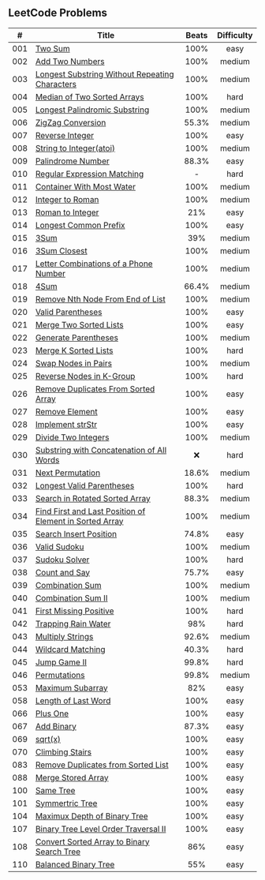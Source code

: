 ## LeetCode Problems

| # |                                       Title                                   | Beats | Difficulty |
| - | ----------------------------------------------------------------------------- | :---: | :--------: |
|001| [Two Sum](./001-two_sum)                                                      | 100%  |    easy    |
|002| [Add Two Numbers](./002-add_two_numbers)                                      | 100%  |   medium   |
|003| [Longest Substring Without Repeating Characters](./003-longest_substring_without_repeating_characters) | 100%  |    medium    |
|004| [Median of Two Sorted Arrays](./004-median_of_two_sorted_arrays)              | 100%  |    hard    |
|005| [Longest Palindromic Substring](./005-longest_palindromic_substring)          | 100%  |   medium   |
|006| [ZigZag Conversion](./006-zig_zag_conversion)                                 | 55.3% |   medium   |
|007| [Reverse Integer](./007-reverse_integer)                                      | 100%  |    easy    |
|008| [String to Integer(atoi)](./008-string_to_integer)                            | 100%  |   medium   |
|009| [Palindrome Number](./009-palindrome_number)                                  | 88.3% |    easy    |
|010| [Regular Expression Matching](./010-regular_expression_matching)              |   -   |    hard    |
|011| [Container With Most Water](./011-container_with_most_water)                  | 100%  |   medium   |
|012| [Integer to Roman](./012-integer_to_roman)                                    | 100%  |   medium   |
|013| [Roman to Integer](./013-roman_to_integer)                                    | 21%   |    easy    |
|014| [Longest Common Prefix](./014-longest_common_prefix)                          | 100%  |    easy    |
|015| [3Sum](./015-3sum)                                                            | 39%   |   medium   |
|016| [3Sum Closest](./016-3sum_closest)                                            | 100%  |   medium   |
|017| [Letter Combinations of a Phone Number](./017-letter_combinations_of_a_phone_number) | 100%  |    medium    |
|018| [4Sum](./018-4sum)                                                            | 66.4% |   medium   |
|019| [Remove Nth Node From End of List](./019-remove_nth_node_from_end_of_list)    | 100%  |   medium   |
|020| [Valid Parentheses](./020-valid_parentheses)                                  | 100%  |    easy    |
|021| [Merge Two Sorted Lists](./021-merge_two_sorted_lists)                        | 100%  |    easy    |
|022| [Generate Parentheses](./022-generate_parentheses)                            | 100%  |   medium   |
|023| [Merge K Sorted Lists](./023-merge_k_sorted_lists)                            | 100%  |    hard    |
|024| [Swap Nodes in Pairs](./024-swap_nodes_in_pairs)                              | 100%  |   medium   |
|025| [Reverse Nodes in K-Group](./025-reverse_nodes_in_k-group)                    | 100%  |    hard    |
|026| [Remove Duplicates From Sorted Array](./026-remove_duplicates_from-sorted_array)| 100%|    easy    |
|027| [Remove Element](./027-remove_element)                                        | 100%  |    easy    |
|028| [Implement strStr](./028-implement_strstr)                                    | 100%  |    easy    |
|029| [Divide Two Integers](./029-divide_two_integers)                              | 100%  |   medium   |
|030| [Substring with Concatenation of All Words](./030-substring_with_concatenation_of_all_words) | ❌ |   hard   |
|031| [Next Permutation](./031-next_permutation)                                    | 18.6% |   medium   |
|032| [Longest Valid Parentheses](./032-longest_valid_parentheses)                  | 100%  |    hard    |
|033| [Search in Rotated Sorted Array](./033-search_in_rotated_sorted_array)        | 88.3% |   medium   |
|034| [Find First and Last Position of Element in Sorted Array](./034-find_first_and_last_position_of_element_in_sorted_array)        | 100% |   medium   |
|035| [Search Insert Position](./035-search_insert_position)                        | 74.8% |    easy    |
|036| [Valid Sudoku](./036-valid_sudoku)                                            | 100%  |   medium   |
|037| [Sudoku Solver](./037-sudoku_solver)                                          | 100%  |    hard    |
|038| [Count and Say](./038-count_and_say)                                          | 75.7% |    easy    |
|039| [Combination Sum](./039-combination_sum)                                      | 100%  |   medium   |
|040| [Combination Sum II](./040-combination_sum_II)                                | 100%  |   medium   |
|041| [First Missing Positive](./040-first_missing_positive)                        | 100%  |    hard    |
|042| [Trapping Rain Water](./042-trapping_rain_water)                              |  98%  |    hard    |
|043| [Multiply Strings](./043-mutiply_strings)                                     | 92.6% |   medium   |
|044| [Wildcard Matching](./044-wildcard_matching)                                  | 40.3% |    hard    |
|045| [Jump Game II](./045-jump_game_ii)                                            | 99.8% |    hard    |
|046| [Permutations](./045-permutations)                                            | 99.8% |   medium   |
|053| [Maximum Subarray](./053-maximum_subarray)                                    |  82%  |    easy    |
|058| [Length of Last Word](./058-length_of_last_word)                              | 100%  |    easy    |
|066| [Plus One](./066-plus_one)                                                    | 100%  |    easy    |
|067| [Add Binary](./067-add_binary)                                                | 87.3% |    easy    |
|069| [sqrt(x)](./067-sqrtx)                                                        | 100%  |    easy    |
|070| [Climbing Stairs](./070-climbing_stairs)                                      | 100%  |    easy    |
|083| [Remove Duplicates from Sorted List](./083-remove_duplicates_from_sorted_list)| 100%  |    easy    |
|088| [Merge Stored Array](./088-merge_stored_array)                                | 100%  |    easy    |
|100| [Same Tree](./100-same_tree)                                                  | 100%  |    easy    |
|101| [Symmertric Tree](./101-symmertric_tree)                                      | 100%  |    easy    |
|104| [Maximux Depth of Binary Tree](./104-maximum_depth_of_binary_tree)            | 100%  |    easy    |
|107| [Binary Tree Level Order Traversal II](./107-binary_tree_level_order_traversal_ii)| 100%  |    easy    |
|108| [Convert Sorted Array to Binary Search Tree](./108-convert_sorted_array_to_binary_search_tree)| 86%  |    easy    |
|110| [Balanced Binary Tree](./110-balanced_binary_tree)                            |  55%  |    easy    |
